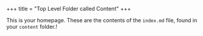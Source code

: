 +++
title = "Top Level Folder called Content"
+++

This is your homepage. These are the contents of the `index.md` file, found in your `content` folder.!
